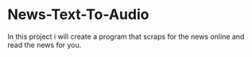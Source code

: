 # News-Text-To-Audio
In this project i will create a program that scraps for the news online and read the news for you.
